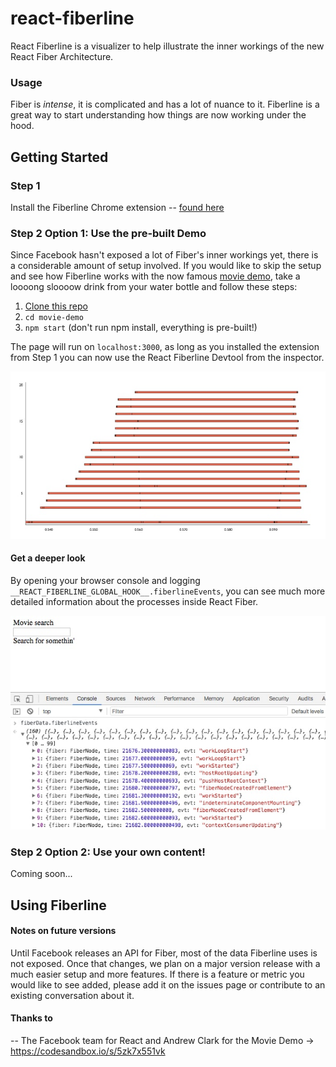 # react-fiberline
React Fiberline is a visualizer to help illustrate the inner workings of the new React Fiber Architecture.

### Usage
Fiber is *intense*, it is complicated and has a lot of nuance to it.  Fiberline is a great way to start understanding how things are now working under the hood.

## Getting Started
### Step 1
Install the Fiberline Chrome extension -- [found here](https://chrome.google.com/webstore/detail/react-fiberline/ghgjnfokjgenlpnjcobcnelemicbhbbb)

### Step 2 Option 1: Use the pre-built Demo
Since Facebook hasn't exposed a lot of Fiber's inner workings yet, there is a considerable amount of setup involved.  If you would like to skip the setup and see how Fiberline works with the now famous [movie demo](https://reactjs.org/blog/2018/03/01/sneak-peek-beyond-react-16.html), take a loooong sloooow drink from your water bottle and follow these steps:

1. [Clone this repo](https://github.com/reactFiberline/movie-demo)
2. `cd movie-demo`
3. `npm start` (don't run npm install, everything is pre-built!)

The page will run on `localhost:3000`, as long as you installed the extension from Step 1 you can now use the React Fiberline Devtool from the inspector.

![fiberline pic](https://github.com/reactFiberline/react-fiberline/blob/master/chart.jpg)

#### Get a deeper look

By opening your browser console and logging `__REACT_FIBERLINE_GLOBAL_HOOK__.fiberlineEvents`, you can see much more detailed information about the processes inside React Fiber.

![console pic](https://github.com/reactFiberline/react-fiberline/blob/master/console.jpg)

### Step 2 Option 2: Use your own content!

Coming soon...

## Using Fiberline

#### Notes on future versions
Until Facebook releases an API for Fiber, most of the data Fiberline uses is not exposed.  Once that changes, we plan on a major version release with a much easier setup and more features.  If there is a feature or metric you would like to see added, please add it on the issues page or contribute to an existing conversation about it.

#### Thanks to
-- The Facebook team for React and Andrew Clark for the Movie Demo -> https://codesandbox.io/s/5zk7x551vk
